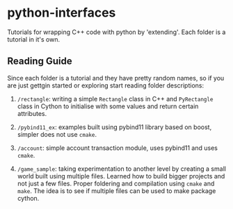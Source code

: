 # python-interfaces
Tutorials for wrapping C++ code with python by 'extending'. Each folder is a tutorial in it's own.

## Reading Guide
Since each folder is a tutorial and they have pretty random names, so if you are just gettgin started or exploring start reading folder descriptions:

1. `/rectangle`: writing a simple `Rectangle` class in C++ and `PyRectangle` class in Cython to initialise with some values and return certain attributes.

2. `/pybind11_ex`: examples built using pybind11 library based on boost, simpler does not use `cmake`.

3. `/account`: simple account transaction module, uses pybind11 and uses `cmake`.

4. `/game_sample`: taking experimentation to another level by creating a small world built using multiple files. Learned how to build bigger projects and not just a few files. Proper foldering and compilation using `cmake` and `make`. The idea is to see if multiple files can be used to make package cython.

